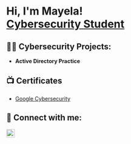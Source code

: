 <h1>Hi, I'm Mayela! <br/><a href="https://www.linkedin.com/in/mayela-galaz-795575276/">Cybersecurity Student</a></h1>

<h2>👨‍💻 Cybersecurity Projects:</h2>

- <b> Active Directory Practice </b>
  

<h2>📺 Certificates </h2>

- [Google Cybersecurity](https://coursera.org/share/b3b113692c041a642af199019338fba8) 
 
<h2> 🤳 Connect with me:</h2>

[<img align="left" alt="JoshMadakor | LinkedIn" width="22px" src="https://cdn.jsdelivr.net/npm/simple-icons@v3/icons/linkedin.svg" />][linkedin]

[linkedin]: https://linkedin.com/in/mayela-galaz-795575276

<!--
**joshmadakor1/joshmadakor1** is a ✨ _special_ ✨ repository because its `README.md` (this file) appears on your GitHub profile.

Here are some ideas to get you started:

- 🔭 I’m currently working on ...
- 🌱 I’m currently learning ...
- 👯 I’m looking to collaborate on ...
- 🤔 I’m looking for help with ...
- 💬 Ask me about ...
- 📫 How to reach me: ...
- 😄 Pronouns: ...
- ⚡ Fun fact: ...
-->
